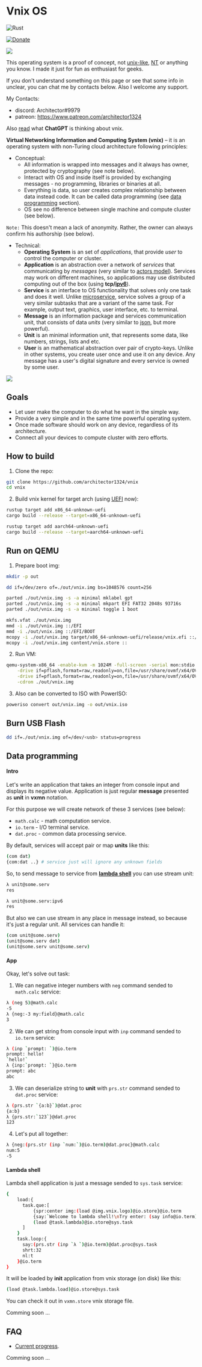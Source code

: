 # Vnix OS

![Rust](https://img.shields.io/badge/rust-%23000000.svg?style=for-the-badge&logo=rust&logoColor=white)

[![Donate](http://img.shields.io/liberapay/receives/Architector1324.svg?logo=liberapay)](https://en.liberapay.com/Architector1324/)


![](./doc/vnix_logo.png)

This operating system is a proof of concept, not [unix-like](https://en.wikipedia.org/wiki/Unix), [NT](https://en.wikipedia.org/wiki/Windows_NT) or anything you know. I made it just for fun as enthusiast for geeks.

If you don't understand something on this page or see that some info in unclear, you can chat me by contacts below. Also I welcome any support.

My Contacts:
- discord: Architector#9979
- patreon: https://www.patreon.com/architector1324

Also [read](./doc/chatgpt.md) what **ChatGPT** is thinking about vnix.

**Virtual Networking Information and Computing System (vnix)** – it is an operating system with non-Turing cloud architecture following principles:

- Conceptual:
  - All information is wrapped into messages and it always has owner, protected by cryptography (see note below).
  - Interact with OS and inside itself is provided by exchanging messages - no programming, libraries or binaries at all.
  - Everything is data, so user creates complex relationship between data instead code. It can be called data programming (see [data programming](#data-programming) section).
  - OS see no difference between single machine and compute cluster (see below).

`Note:` This doesn't mean a lack of anonymity. Rather, the owner can always confirm his authorship (see below).

- Technical:
  - **Operating System** is an set of *applications*, that provide *user* to control the computer or cluster. 
  - **Application** is an abstraction over a network of *services* that communicating by *messages* (very similar to [actors model](https://en.wikipedia.org/wiki/Actor_model)). Services may work on different machines, so applications may use distributed computing out of the box (using **tcp/[ipv6](https://en.wikipedia.org/wiki/IPv6)**).
  - **Service** is an interface to OS functionality that solves only one task and does it well. Unlike [microservice](https://en.wikipedia.org/wiki/Microservices), service solves a group of a very similar subtasks that are a variant of the same task. For example, output text, graphics, user interface, etc. to terminal.
  - **Message** is an information package and services communication unit, that consists of data *units* (very similar to [json](https://www.json.org), but more powerful).
  - **Unit** is an minimal information unit, that represents some data, like numbers, strings, lists and etc.
  - **User** is an mathematical abstraction over pair of crypto-keys. Unlike in other systems, you create user once and use it on any device. Any message has a user's digital signature and every service is owned by some user.

![](./doc/vnix_2023-04-04.png)

## Goals
- Let user make the computer to do what he want in the simple way.
- Provide a very simple and in the same time powerful operating system.
- Once made software should work on any device, regardless of its architecture.
- Connect all your devices to compute cluster with zero efforts.

## How to build

1. Clone the repo:
```bash
git clone https://github.com/architector1324/vnix
cd vnix
```

2. Build vnix kernel for target arch (using [UEFI](https://uefi.org/) now):
```bash
rustup target add x86_64-unknown-uefi
cargo build --release --target=x86_64-unknown-uefi
```
```bash
rustup target add aarch64-unknown-uefi
cargo build --release --target=aarch64-unknown-uefi
```

## Run on QEMU
1. Prepare boot img:
```bash
mkdir -p out

dd if=/dev/zero of=./out/vnix.img bs=1048576 count=256

parted ./out/vnix.img -s -a minimal mklabel gpt
parted ./out/vnix.img -s -a minimal mkpart EFI FAT32 2048s 93716s
parted ./out/vnix.img -s -a minimal toggle 1 boot

mkfs.vfat ./out/vnix.img
mmd -i ./out/vnix.img ::/EFI
mmd -i ./out/vnix.img ::/EFI/BOOT
mcopy -i ./out/vnix.img target/x86_64-unknown-uefi/release/vnix.efi ::/EFI/BOOT/BOOTX64.EFI
mcopy -i ./out/vnix.img content/vnix.store ::
```

2. Run VM:
```bash
qemu-system-x86_64 -enable-kvm -m 1024M -full-screen -serial mon:stdio -vga virtio -device virtio-rng-pci \
    -drive if=pflash,format=raw,readonly=on,file=/usr/share/ovmf/x64/OVMF.fd \
    -drive if=pflash,format=raw,readonly=on,file=/usr/share/ovmf/x64/OVMF_VARS.fd \
    -cdrom ./out/vnix.img
```

3. Also can be converted to ISO with PowerISO:
```bash
poweriso convert out/vnix.img -o out/vnix.iso
```


## Burn USB Flash
```bash
dd if=./out/vnix.img of=/dev/<usb> status=progress
```

## Data programming
#### Intro
Let's write an application that takes an integer from console input and displays its negative value. Application is just regular **message** presented as **unit** in **vxmn** notation.

For this purpose we will create network of these 3 services (see below):
* `math.calc` - math computation service.
* `io.term` - I/O terminal service.
* `dat.proc` - common data processing service.

By default, services will accept pair or map **units** like this:
```bash
(com dat)
{com:dat ..} # service just will ignore any unknown fields 
```

So, to send message to service from [**lambda shell**](#lambda-shell) you can use stream unit:
```bash
λ unit@some.serv
res
```

```bash
λ unit@some.serv:ipv6
res
```

But also we can use stream in any place in message instead, so because it's just a regular unit. All services can handle it:
```bash
(com unit@some.serv)
(unit@some.serv dat)
(unit@some.serv unit@some.serv)
```

#### App
Okay, let's solve out task:

1. We can negative integer numbers with `neg` command sended to `math.calc` service:
```bash
λ (neg 5)@math.calc
-5
λ {neg:-3 my:field}@math.calc
3
```

2. We can get string from console input with `inp` command sended to `io.term` service:
```bash
λ (inp `prompt: `)@io.term
prompt: hello!
`hello!`
λ {inp:`prompt: `}@io.term
prompt: abc
abc
```

3. We can deserialize string to **unit** with `prs.str` command sended to `dat.proc` service:
```bash
λ (prs.str `{a:b}`)@dat.proc
{a:b}
λ {prs.str:`123`}@dat.proc
123
```

4. Let's put all together:

```bash
λ {neg:(prs.str (inp `num:`)@io.term)@dat.proc}@math.calc
num:5
-5
```

#### Lambda shell
Lambda shell application is just a message sended to `sys.task` service:
```bash
{
    load:{
      task.que:[
          {spr:center img:(load @img.vnix.logo)@io.store}@io.term
          {say:`Welcome to lambda shell!\nTry enter: (say info@io.term)@io.term` nl:t}@io.term
          (load @task.lambda)@io.store@sys.task
      ]
    }
    task.loop:{
      say:(prs.str (inp `λ `)@io.term)@dat.proc@sys.task
      shrt:32
      nl:t
    }@io.term
}
```

It will be loaded by **init** application from vnix storage (on disk) like this:
```bash
(load @task.lambda.load)@io.store@sys.task
```

You can check it out in `vxmn.store` vnix storage file.

Comming soon ...

## FAQ
- [Current progress](./PROGRESS.md).

Comming soon ...
